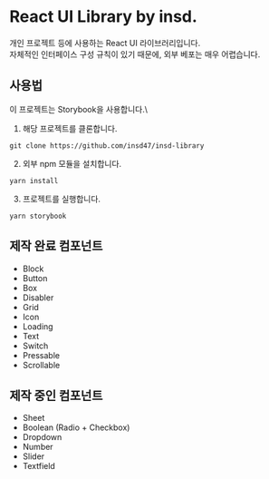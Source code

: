 # React UI Library by insd.

개인 프로젝트 등에 사용하는 React UI 라이브러리입니다.\
자체적인 인터페이스 구성 규칙이 있기 때문에, 외부 베포는 매우 어렵습니다.

## 사용법

이 프로젝트는 Storybook을 사용합니다.\

1. 해당 프로젝트를 클론합니다.

```
git clone https://github.com/insd47/insd-library
```

2. 외부 npm 모듈을 설치합니다.

```
yarn install
```

3. 프로젝트를 실행합니다.

```
yarn storybook
```

## 제작 완료 컴포넌트

- Block
- Button
- Box
- Disabler
- Grid
- Icon
- Loading
- Text
- Switch
- Pressable
- Scrollable

## 제작 중인 컴포넌트

- Sheet
- Boolean (Radio + Checkbox)
- Dropdown
- Number
- Slider
- Textfield

